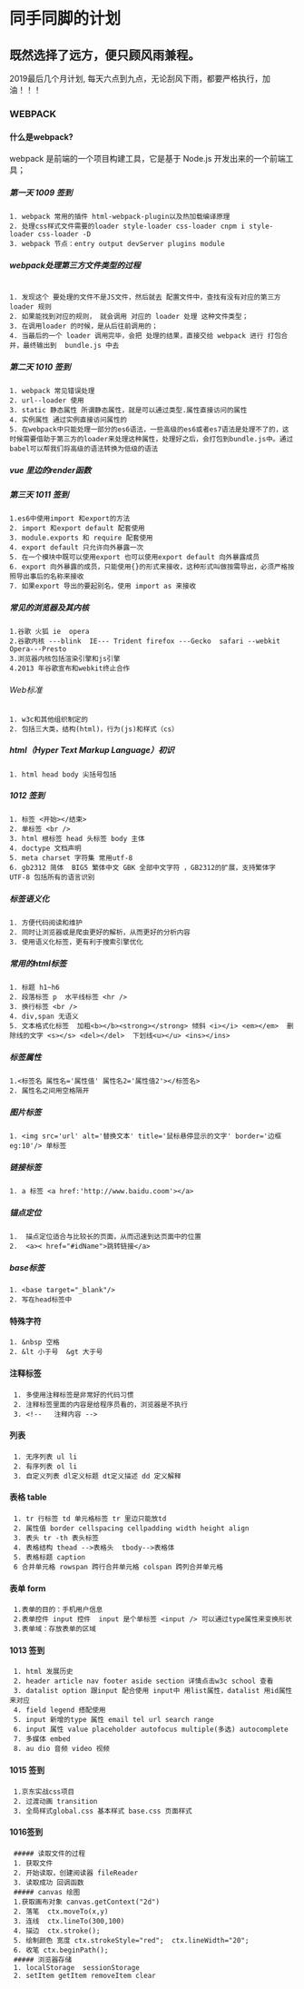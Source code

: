 # 同手同脚的计划

## 既然选择了远方，便只顾风雨兼程。

2019最后几个月计划,
每天六点到九点，无论刮风下雨，都要严格执行，加油！！！

### WEBPACK

#### 什么是webpack?

webpack 是前端的一个项目构建工具，它是基于 Node.js 开发出来的一个前端工具；

##### 第一天 1009 签到

    1. webpack 常用的插件 html-webpack-plugin以及热加载编译原理
    2. 处理css样式文件需要的loader style-loader css-loader cnpm i style-loader css-loader -D
    3. webpack 节点：entry output devServer plugins module

##### webpack处理第三方文件类型的过程

 ```

 1. 发现这个 要处理的文件不是JS文件，然后就去 配置文件中，查找有没有对应的第三方 loader 规则
 2. 如果能找到对应的规则， 就会调用 对应的 loader 处理 这种文件类型；
 3. 在调用loader 的时候，是从后往前调用的；
 4. 当最后的一个 loader 调用完毕，会把 处理的结果，直接交给 webpack 进行 打包合并，最终输出到  bundle.js 中去
 ```

##### 第二天 1010 签到

    1. webpack 常见错误处理
    2. url--loader 使用
    3. static 静态属性 所谓静态属性，就是可以通过类型.属性直接访问的属性
    4. 实例属性 通过实例直接访问属性的
    5. 在webpack中只能处理一部分的es6语法，一些高级的es6或者es7语法是处理不了的，这时候需要借助于第三方的loader来处理这种属性，处理好之后，会打包到bundle.js中。通过babel可以帮我们将高级的语法转换为低级的语法

##### vue 里边的render函数

##### 第三天 1011 签到

    1.es6中使用import 和export的方法
    2. import 和export default 配套使用
    3. module.exports 和 require 配套使用
    4. export default 只允许向外暴露一次
    5. 在一个模块中既可以使用export 也可以使用export default 向外暴露成员
    6. export 向外暴露的成员，只能使用{}的形式来接收，这种形式叫做按需导出，必须严格按照导出事后的名称来接收
    7. 如果export 导出的要起别名，使用 import as 来接收

##### 常见的浏览器及其内核

    1.谷歌 火狐 ie  opera 
    2.谷歌内核 ---blink  IE--- Trident firefox ---Gecko  safari --webkit Opera---Presto
    3.浏览器内核包括渲染引擎和js引擎
    4.2013 年谷歌宣布和webkit终止合作

###### Web标准

    1. w3c和其他组织制定的
    2. 包括三大类，结构(html)，行为(js)和样式（cs）

##### html（Hyper Text Markup Language）初识

    1. html head body 尖括号包括

##### 1012 签到

    1. 标签 <开始></结束>
    2. 单标签 <br />
    3. html 根标签 head 头标签 body 主体
    4. doctype 文档声明 
    5. meta charset 字符集 常用utf-8
    6. gb2312 简体  BIG5 繁体中文 GBK 全部中文字符 ，GB2312的扩展，支持繁体字  UTF-8 包括所有的语言识别

##### 标签语义化

    1. 方便代码阅读和维护
    2. 同时让浏览器或是爬虫更好的解析，从而更好的分析内容
    3. 使用语义化标签，更有利于搜索引擎优化

##### 常用的html标签

    1. 标题 h1~h6 
    2. 段落标签 p  水平线标签 <hr />
    3. 换行标签 <br />
    4. div,span 无语义
    5. 文本格式化标签  加粗<b></b><strong></strong> 倾斜 <i></i> <em></em>  删除线的文字 <s></s> <del></del>  下划线<u></u> <ins></ins> 

##### 标签属性

    1.<标签名 属性名='属性值' 属性名2='属性值2'></标签名>
    2. 属性名之间用空格隔开

##### 图片标签

    1. <img src='url' alt='替换文本' title='鼠标悬停显示的文字' border='边框 eg:10'/> 单标签

##### 链接标签

    1. a 标签 <a href:'http://www.baidu.coom'></a>

##### 锚点定位

    1.  描点定位适合与比较长的页面，从而迅速到达页面中的位置
    2.  <a>< href="#idName">跳转链接</a>

##### base标签

    1. <base target="_blank"/>
    2. 写在head标签中

#### 特殊字符

    1. &nbsp 空格
    2. &lt 小于号  &gt 大于号

#### 注释标签

     1. 多使用注释标签是非常好的代码习惯
     2. 注释标签里面的内容是给程序员看的，浏览器是不执行
     3. <!--   注释内容 -->

#### 列表

     1. 无序列表 ul li 
     2. 有序列表 ol li 
     3. 自定义列表 dl定义标题 dt定义描述 dd 定义解释

#### 表格 table

     1. tr 行标签 td 单元格标签 tr 里边只能放td
     2. 属性值 border cellspacing cellpadding width height align 
     3. 表头 tr -th 表头标签
     4. 表格结构 thead -->表格头  tbody-->表格体  
     5. 表格标题 caption 
     6 合并单元格 rowspan 跨行合并单元格 colspan 跨列合并单元格

#### 表单 form

     1.表单的目的：手机用户信息
     2.表单控件 input 控件  input 是个单标签 <input /> 可以通过type属性来变换形状
     3.表单域：存放表单的区域

#### 1013 签到

     1. html 发展历史
     2. header article nav footer aside section 详情点击w3c school 查看
     3. datalist option 跟input 配合使用 input中 用list属性，datalist 用id属性来对应
     4. field legend 搭配使用
     5. input 新增的type 属性 email tel url search range 
     6. input 属性 value placeholder autofocus multiple(多选) autocomplete
     7. 多媒体 embed 
     8. au dio 音频 video 视频
#### 1015 签到
     1.京东实战css项目
     2. 过渡动画 transition
     3. 全局样式global.css 基本样式 base.css 页面样式 
#### 1016签到
     ##### 读取文件的过程
     1. 获取文件 
     2. 开始读取，创建阅读器 fileReader 
     3. 读取成功 回调函数
     ##### canvas 绘图
     1.获取画布对象 canvas.getContext("2d")
     2. 落笔  ctx.moveTo(x,y)
     3. 连线  ctx.lineTo(300,100)
     4. 描边  ctx.stroke();
     5. 绘制颜色 宽度 ctx.strokeStyle="red";  ctx.lineWidth="20";
     6. 收笔 ctx.beginPath();
     ##### 浏览器存储
     1. localStorage  sessionStorage
     2. setItem getItem removeItem clear

     
